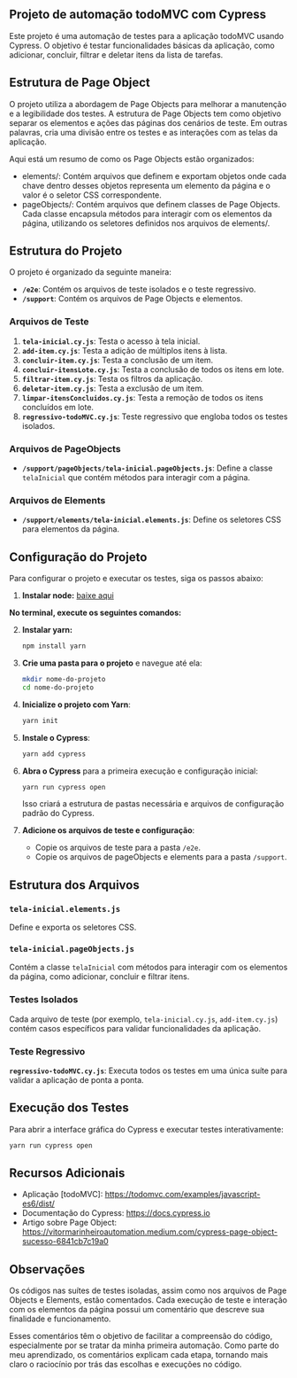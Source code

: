 ## Projeto de automação todoMVC com Cypress

Este projeto é uma automação de testes para a aplicação todoMVC usando Cypress. O objetivo é testar funcionalidades básicas da aplicação, como adicionar, concluir, filtrar e deletar itens da lista de tarefas.

## Estrutura de Page Object

O projeto utiliza a abordagem de Page Objects para melhorar a manutenção e a legibilidade dos testes. A estrutura de Page Objects tem como objetivo separar os elementos e ações das páginas dos cenários de teste. Em outras palavras, cria uma divisão entre os testes e as interações com as telas da aplicação.

Aqui está um resumo de como os Page Objects estão organizados:

- elements/: Contém arquivos que definem e exportam objetos onde cada chave dentro desses objetos representa um elemento da página e o valor é o seletor CSS correspondente.
- pageObjects/: Contém arquivos que definem classes de Page Objects. Cada classe encapsula métodos para interagir com os elementos da página, utilizando os seletores definidos nos arquivos de elements/.

## Estrutura do Projeto

O projeto é organizado da seguinte maneira:

- **`/e2e`**: Contém os arquivos de teste isolados e o teste regressivo.
- **`/support`**: Contém os arquivos de Page Objects e elementos.

### Arquivos de Teste

1. **`tela-inicial.cy.js`**: Testa o acesso à tela inicial.
2. **`add-item.cy.js`**: Testa a adição de múltiplos itens à lista.
3. **`concluir-item.cy.js`**: Testa a conclusão de um item.
4. **`concluir-itensLote.cy.js`**: Testa a conclusão de todos os itens em lote.
5. **`filtrar-item.cy.js`**: Testa os filtros da aplicação.
6. **`deletar-item.cy.js`**: Testa a exclusão de um item.
7. **`limpar-itensConcluidos.cy.js`**: Testa a remoção de todos os itens concluídos em lote.
8. **`regressivo-todoMVC.cy.js`**: Teste regressivo que engloba todos os testes isolados.

### Arquivos de PageObjects

- **`/support/pageObjects/tela-inicial.pageObjects.js`**: Define a classe `telaInicial` que contém métodos para interagir com a página.

### Arquivos de Elements

- **`/support/elements/tela-inicial.elements.js`**: Define os seletores CSS para elementos da página.

## Configuração do Projeto

Para configurar o projeto e executar os testes, siga os passos abaixo:

1. **Instalar node:** [baixe aqui](https://nodejs.org/en/download/package-manager)

**No terminal, execute os seguintes comandos:**

2. **Instalar yarn:**
   ```bash
   npm install yarn
    ```

3. **Crie uma pasta para o projeto** e navegue até ela:
    ```bash
    mkdir nome-do-projeto
    cd nome-do-projeto
    ```

4. **Inicialize o projeto com Yarn**:
    ```bash
    yarn init
    ```

5. **Instale o Cypress**:
    ```bash
    yarn add cypress
    ```

7. **Abra o Cypress** para a primeira execução e configuração inicial:
    ```bash
    yarn run cypress open
    ```

   Isso criará a estrutura de pastas necessária e arquivos de configuração padrão do Cypress.

8. **Adicione os arquivos de teste e configuração**:
    - Copie os arquivos de teste para a pasta `/e2e`.
    - Copie os arquivos de pageObjects e elements para a pasta `/support`.

## Estrutura dos Arquivos

### `tela-inicial.elements.js`

Define e exporta os seletores CSS.

### `tela-inicial.pageObjects.js`

Contém a classe `telaInicial` com métodos para interagir com os elementos da página, como adicionar, concluir e filtrar itens.

### Testes Isolados

Cada arquivo de teste (por exemplo, `tela-inicial.cy.js`, `add-item.cy.js`) contém casos específicos para validar funcionalidades da aplicação.

### Teste Regressivo

**`regressivo-todoMVC.cy.js`**: Executa todos os testes em uma única suíte para validar a aplicação de ponta a ponta.

## Execução dos Testes

Para abrir a interface gráfica do Cypress e executar testes interativamente:

```bash
yarn run cypress open
```
## Recursos Adicionais

- Aplicação [todoMVC]: https://todomvc.com/examples/javascript-es6/dist/
- Documentação do Cypress: https://docs.cypress.io
- Artigo sobre Page Object: https://vitormarinheiroautomation.medium.com/cypress-page-object-sucesso-6841cb7c19a0

## Observações

Os códigos nas suítes de testes isoladas, assim como nos arquivos de Page Objects e Elements, estão comentados. Cada execução de teste e interação com os elementos da página possui um comentário que descreve sua finalidade e funcionamento.

Esses comentários têm o objetivo de facilitar a compreensão do código, especialmente por se tratar da minha primeira automação. Como parte do meu aprendizado, os comentários explicam cada etapa, tornando mais claro o raciocínio por trás das escolhas e execuções no código.
